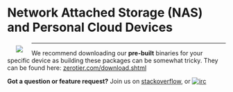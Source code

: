 # Network Attached Storage (NAS) and Personal Cloud Devices

<a href="https://www.zerotier.com"><img src="https://github.com/zerotier/ZeroTierOne/raw/master/artwork/AppIcon_87x87.png" align="left" hspace="20" vspace="6"></a>

<hr>

We recommend downloading our **pre-built** binaries for your specific device as building these packages can be somewhat tricky. They can be found here: [zerotier.com/download.shtml](https://zerotier.com/download.shtml?pk_campaign=github_ZeroTierNAS)

**Got a question or feature request?** Join us on [stackoverflow](http://stackoverflow.com/questions/tagged/zerotier), or [![irc](https://img.shields.io/badge/IRC-%23zerotier%20on%20freenode-orange.svg)](https://webchat.freenode.net/?channels=zerotier)

